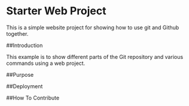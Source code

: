 # Starter Web Project

This is a simple website project for showing how to use git and Github together.

##Introduction 

This example is to show different parts of the Git repository and various commands using a web project.

##Purpose

##Deployment

##How To Contribute
